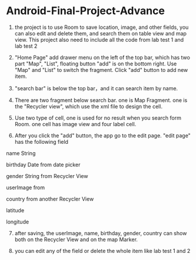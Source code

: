 # Android-Final-Project-Advance

1. the project is to use Room to save location, image, and other fields, you can also edit and delete them, and search them on table view and map view. This project also need to include all the code from lab test 1 and lab test 2

2. "Home Page" add drawer menu on the left of the top bar, which has two part "Map", "List", floating button "add" is on the bottom right. Use "Map" and "List" to switch the fragment. Click "add" button to add new item.

3. "search bar" is below the top bar，and it can search item by name.  

4. There are two fragment below search bar. one is Map Fragment. one is the "Recycler view", which use the xml file to design the cell.

5. Use two type of cell, one is used for no result when you search form Room.  one cell has image view and four label cell.  

6. After you click the "add" button, the app go to the edit page. "edit page" has the following field 

name  String  

birthday  Date  from date picker

gender  String  from  Recycler View

userImage from  

country from another  Recycler View

latitude    

longitude

7. after saving, the userImage, name, birthday, gender, country can show both on the  Recycler View and on the map Marker. 

8. you can edit any of the field or delete the whole item like lab test 1 and 2 

